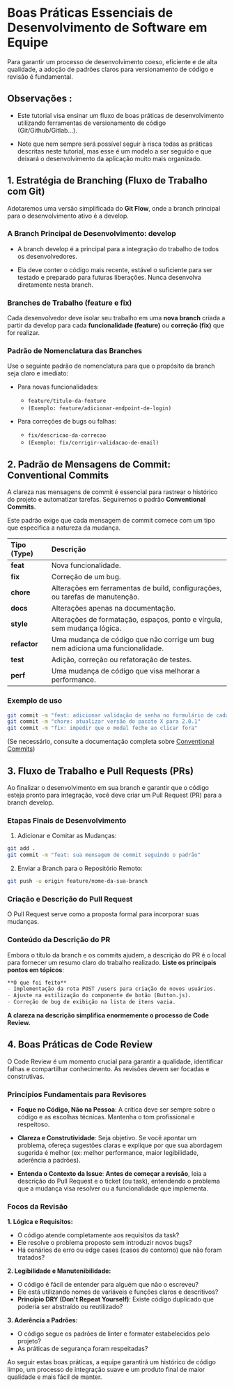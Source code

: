 # Boas Práticas Essenciais de Desenvolvimento de Software em Equipe

Para garantir um processo de desenvolvimento coeso, eficiente e de alta qualidade, a adoção de padrões claros para versionamento de código e revisão é fundamental.

## Observações :

- Este tutorial visa ensinar um fluxo de boas práticas de desenvolvimento utilizando ferramentas de versionamento de código (Git/Github/Gitlab...).

- Note que nem sempre será possível seguir à risca todas as práticas descritas neste tutorial, mas esse é um modelo a ser seguido e que deixará o desenvolvimento da aplicação muito mais organizado.

## 1. Estratégia de Branching (Fluxo de Trabalho com Git)

Adotaremos uma versão simplificada do **Git Flow**, onde a branch principal para o desenvolvimento ativo é a develop.

### A Branch Principal de Desenvolvimento: develop

- A branch develop é a principal para a integração do trabalho de todos os desenvolvedores.

- Ela deve conter o código mais recente, estável o suficiente para ser testado e preparado para futuras liberações. Nunca desenvolva diretamente nesta branch.

### Branches de Trabalho (feature e fix)

Cada desenvolvedor deve isolar seu trabalho em uma **nova branch** criada a partir da develop para cada **funcionalidade (feature)** ou **correção (fix)** que for realizar.

### Padrão de Nomenclatura das Branches

Use o seguinte padrão de nomenclatura para que o propósito da branch seja claro e imediato:

- Para novas funcionalidades:
  - `feature/titulo-da-feature`
  - `(Exemplo: feature/adicionar-endpoint-de-login)`

- Para correções de bugs ou falhas:
  - `fix/descricao-da-correcao`
  - `(Exemplo: fix/corrigir-validacao-de-email)`

## 2. Padrão de Mensagens de Commit: Conventional Commits

A clareza nas mensagens de commit é essencial para rastrear o histórico do projeto e automatizar tarefas. Seguiremos o padrão **Conventional Commits**.

Este padrão exige que cada mensagem de commit comece com um tipo que especifica a natureza da mudança.

| Tipo (Type) | Descrição |
| :--- | :--- |
| **feat** | Nova funcionalidade. |
| **fix** | Correção de um bug. |
| **chore** | Alterações em ferramentas de build, configurações, ou tarefas de manutenção. |
| **docs** | Alterações apenas na documentação. |
| **style** | Alterações de formatação, espaços, ponto e vírgula, sem mudança lógica. |
| **refactor** | Uma mudança de código que não corrige um bug nem adiciona uma funcionalidade. |
| **test** | Adição, correção ou refatoração de testes. |
| **perf** | Uma mudança de código que visa melhorar a performance. |

### Exemplo de uso

``` Bash
git commit -m "feat: adicionar validação de senha no formulário de cadastro"
git commit -m "chore: atualizar versão do pacote X para 2.0.1"
git commit -m "fix: impedir que o modal feche ao clicar fora"
```

(Se necessário, consulte a documentação completa sobre [Conventional Commits](https://medium.com/linkapi-solutions/conventional-commits-pattern-3778d1a1e657))

## 3. Fluxo de Trabalho e Pull Requests (PRs)

Ao finalizar o desenvolvimento em sua branch e garantir que o código esteja pronto para integração, você deve criar um Pull Request (PR) para a branch develop.

### Etapas Finais de Desenvolvimento

1. Adicionar e Comitar as Mudanças:

```Bash
git add .
git commit -m "feat: sua mensagem de commit seguindo o padrão"
```

2. Enviar a Branch para o Repositório Remoto:

```Bash
git push -u origin feature/nome-da-sua-branch
```

### Criação e Descrição do Pull Request

O Pull Request serve como a proposta formal para incorporar suas mudanças.

### Conteúdo da Descrição do PR

Embora o título da branch e os commits ajudem, a descrição do PR é o local para fornecer um resumo claro do trabalho realizado. **Liste os principais pontos em tópicos**:

``` Markdown
**O que foi feito**
- Implementação da rota POST /users para criação de novos usuários.
- Ajuste na estilização do componente de botão (Button.js).
- Correção de bug de exibição na lista de itens vazia.
```

**A clareza na descrição simplifica enormemente o processo de Code Review.**

## 4. Boas Práticas de Code Review

O Code Review é um momento crucial para garantir a qualidade, identificar falhas e compartilhar conhecimento. As revisões devem ser focadas e construtivas.

### Princípios Fundamentais para Revisores

- **Foque no Código, Não na Pessoa**: A crítica deve ser sempre sobre o código e as escolhas técnicas. Mantenha o tom profissional e respeitoso.

- **Clareza e Construtividade**: Seja objetivo. Se você apontar um problema, ofereça sugestões claras e explique por que sua abordagem sugerida é melhor (ex: melhor performance, maior legibilidade, aderência a padrões).

- **Entenda o Contexto da Issue**: **Antes de começar a revisão**, leia a descrição do Pull Request e o ticket (ou task), entendendo o problema que a mudança visa resolver ou a funcionalidade que implementa.

### Focos da Revisão

**1. Lógica e Requisitos:**

  - O código atende completamente aos requisitos da task?
  - Ele resolve o problema proposto sem introduzir novos bugs?
  - Há cenários de erro ou edge cases (casos de contorno) que não foram tratados?

**2. Legibilidade e Manutenibilidade:**

  - O código é fácil de entender para alguém que não o escreveu?
  - Ele está utilizando nomes de variáveis e funções claros e descritivos?
  - **Princípio DRY (Don't Repeat Yourself)**: Existe código duplicado que poderia ser abstraído ou reutilizado?

**3. Aderência a Padrões:**

  - O código segue os padrões de linter e formater estabelecidos pelo projeto?
  - As práticas de segurança foram respeitadas?

Ao seguir estas boas práticas, a equipe garantirá um histórico de código limpo, um processo de integração suave e um produto final de maior qualidade e mais fácil de manter.

